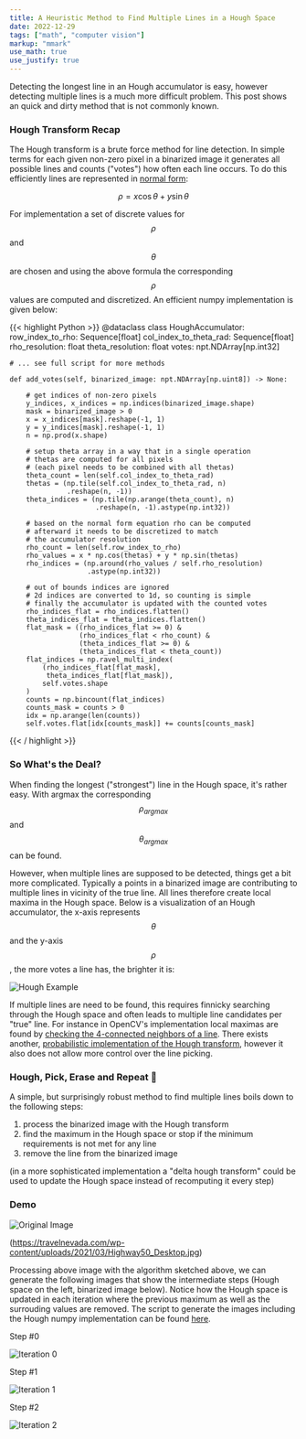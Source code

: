 ```yaml
---
title: A Heuristic Method to Find Multiple Lines in a Hough Space
date: 2022-12-29
tags: ["math", "computer vision"]
markup: "mmark"
use_math: true
use_justify: true
---
```


Detecting the longest line in an Hough accumulator is easy, however detecting multiple lines is a much more difficult problem. This post shows an quick and dirty method that is not commonly known.

<!--more-->



### Hough Transform Recap

The Hough transform is a brute force method for line detection. In simple terms for each given non-zero pixel in a binarized image it generates all possible lines and counts ("votes") how often each line occurs. To do this efficiently lines are represented in [normal form](https://en.wikipedia.org/wiki/Line_(geometry)#Hesse_normal_form):

$$
\rho = x \cos \theta + y \sin \theta
$$

For implementation a set of discrete values for $$\rho$$ and $$\theta$$ are chosen and using the above formula the corresponding $$\rho$$ values are computed and discretized. An efficient numpy implementation is given below:


{{< highlight Python >}}
@dataclass
class HoughAccumulator:
    row_index_to_rho: Sequence[float]
    col_index_to_theta_rad: Sequence[float]
    rho_resolution: float
    theta_resolution: float
    votes: npt.NDArray[np.int32]

    # ... see full script for more methods

    def add_votes(self, binarized_image: npt.NDArray[np.uint8]) -> None:

        # get indices of non-zero pixels
        y_indices, x_indices = np.indices(binarized_image.shape)
        mask = binarized_image > 0
        x = x_indices[mask].reshape(-1, 1)
        y = y_indices[mask].reshape(-1, 1)
        n = np.prod(x.shape)

        # setup theta array in a way that in a single operation
        # thetas are computed for all pixels
        # (each pixel needs to be combined with all thetas)
        theta_count = len(self.col_index_to_theta_rad)
        thetas = (np.tile(self.col_index_to_theta_rad, n)
                  .reshape(n, -1))
        theta_indices = (np.tile(np.arange(theta_count), n)
                         .reshape(n, -1).astype(np.int32))

        # based on the normal form equation rho can be computed
        # afterward it needs to be discretized to match
        # the accumulator resolution
        rho_count = len(self.row_index_to_rho)
        rho_values = x * np.cos(thetas) + y * np.sin(thetas)
        rho_indices = (np.around(rho_values / self.rho_resolution)
                       .astype(np.int32))

        # out of bounds indices are ignored
        # 2d indices are converted to 1d, so counting is simple
        # finally the accumulator is updated with the counted votes
        rho_indices_flat = rho_indices.flatten()
        theta_indices_flat = theta_indices.flatten()
        flat_mask = ((rho_indices_flat >= 0) &
                     (rho_indices_flat < rho_count) &
                     (theta_indices_flat >= 0) &
                     (theta_indices_flat < theta_count))
        flat_indices = np.ravel_multi_index(
            (rho_indices_flat[flat_mask],
             theta_indices_flat[flat_mask]),
            self.votes.shape
        )
        counts = np.bincount(flat_indices)
        counts_mask = counts > 0
        idx = np.arange(len(counts))
        self.votes.flat[idx[counts_mask]] += counts[counts_mask]
{{< / highlight >}}



### So What's the Deal?

When finding the longest ("strongest") line in the Hough space, it's rather easy. With argmax the corresponding $$\rho_{argmax}$$ and $$\theta_{argmax}$$ can be found.

However, when multiple lines are supposed to be detected, things get a bit more complicated. Typically a points in a binarized image are contributing to multiple lines in vicinity of the true line. All lines therefore create local maxima in the Hough space. Below is a visualization of an Hough accumulator, the x-axis represents $$\theta$$ and the y-axis $$\rho$$, the more votes a line has, the brighter it is:

![Hough Example](data/hough0.png)


If multiple lines are need to be found, this requires finnicky searching through the Hough space and often leads to multiple line candidates per "true" line. For instance in OpenCV's implementation local maximas are found by [checking the 4-connected neighbors of a line](https://github.com/opencv/opencv/blob/725e440d278aca07d35a5e8963ef990572b07316/modules/imgproc/src/hough.cpp#L95-L108). There exists another, [probabilistic implementation of the Hough transform](https://docs.opencv.org/4.7.0/dd/d1a/group__imgproc__feature.html#ga46b4e588934f6c8dfd509cc6e0e4545a), however it also does not allow more control over the line picking.



### Hough, Pick, Erase and Repeat 🔁

A simple, but surprisingly robust method to find multiple lines boils down to the following steps:

1. process the binarized image with the Hough transform
2. find the maximum in the Hough space or stop if the minimum requirements is not met for any line
3. remove the line from the binarized image

(in a more sophisticated implementation a "delta hough transform" could be used to update the Hough space instead of recomputing it every step)

### Demo

![Original Image](data/highway50_cropped.jpg)

(https://travelnevada.com/wp-content/uploads/2021/03/Highway50_Desktop.jpg)

Processing above image with the algorithm sketched above, we can generate the following images that show the intermediate steps (Hough space on the left, binarized image below). Notice how the Hough space is updated in each iteration where the previous maximum as well as the surrouding values are removed. The script to generate the images including the Hough numpy implementation can be found [here](data/simple_hough_multiline.py).

Step #0

![Iteration 0](data/iteration0.png)


Step #1

![Iteration 1](data/iteration1.png)


Step #2

![Iteration 2](data/iteration2.png)

